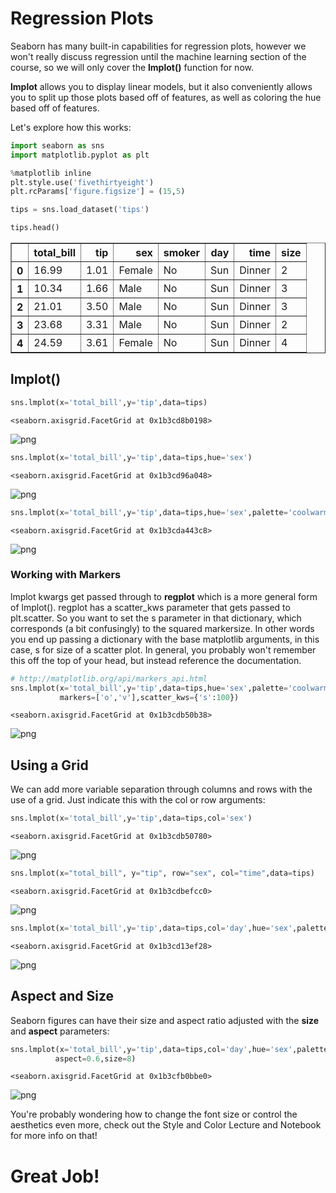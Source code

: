 
# Regression Plots

Seaborn has many built-in capabilities for regression plots, however we won't really discuss regression until the machine learning section of the course, so we will only cover the **lmplot()** function for now.

**lmplot** allows you to display linear models, but it also conveniently allows you to split up those plots based off of features, as well as coloring the hue based off of features.

Let's explore how this works:


```python
import seaborn as sns
import matplotlib.pyplot as plt

%matplotlib inline
plt.style.use('fivethirtyeight')
plt.rcParams['figure.figsize'] = (15,5)
```


```python
tips = sns.load_dataset('tips')
```


```python
tips.head()
```




<div>
<style>
    .dataframe thead tr:only-child th {
        text-align: right;
    }

    .dataframe thead th {
        text-align: left;
    }

    .dataframe tbody tr th {
        vertical-align: top;
    }
</style>
<table border="1" class="dataframe">
  <thead>
    <tr style="text-align: right;">
      <th></th>
      <th>total_bill</th>
      <th>tip</th>
      <th>sex</th>
      <th>smoker</th>
      <th>day</th>
      <th>time</th>
      <th>size</th>
    </tr>
  </thead>
  <tbody>
    <tr>
      <th>0</th>
      <td>16.99</td>
      <td>1.01</td>
      <td>Female</td>
      <td>No</td>
      <td>Sun</td>
      <td>Dinner</td>
      <td>2</td>
    </tr>
    <tr>
      <th>1</th>
      <td>10.34</td>
      <td>1.66</td>
      <td>Male</td>
      <td>No</td>
      <td>Sun</td>
      <td>Dinner</td>
      <td>3</td>
    </tr>
    <tr>
      <th>2</th>
      <td>21.01</td>
      <td>3.50</td>
      <td>Male</td>
      <td>No</td>
      <td>Sun</td>
      <td>Dinner</td>
      <td>3</td>
    </tr>
    <tr>
      <th>3</th>
      <td>23.68</td>
      <td>3.31</td>
      <td>Male</td>
      <td>No</td>
      <td>Sun</td>
      <td>Dinner</td>
      <td>2</td>
    </tr>
    <tr>
      <th>4</th>
      <td>24.59</td>
      <td>3.61</td>
      <td>Female</td>
      <td>No</td>
      <td>Sun</td>
      <td>Dinner</td>
      <td>4</td>
    </tr>
  </tbody>
</table>
</div>



## lmplot()


```python
sns.lmplot(x='total_bill',y='tip',data=tips)
```




    <seaborn.axisgrid.FacetGrid at 0x1b3cd8b0198>




![png](output_5_1.png)



```python
sns.lmplot(x='total_bill',y='tip',data=tips,hue='sex')
```




    <seaborn.axisgrid.FacetGrid at 0x1b3cd96a048>




![png](output_6_1.png)



```python
sns.lmplot(x='total_bill',y='tip',data=tips,hue='sex',palette='coolwarm')
```




    <seaborn.axisgrid.FacetGrid at 0x1b3cda443c8>




![png](output_7_1.png)


### Working with Markers

lmplot kwargs get passed through to **regplot** which is a more general form of lmplot(). regplot has a scatter_kws parameter that gets passed to plt.scatter. So you want to set the s parameter in that dictionary, which corresponds (a bit confusingly) to the squared markersize. In other words you end up passing a dictionary with the base matplotlib arguments, in this case, s for size of a scatter plot. In general, you probably won't remember this off the top of your head, but instead reference the documentation.


```python
# http://matplotlib.org/api/markers_api.html
sns.lmplot(x='total_bill',y='tip',data=tips,hue='sex',palette='coolwarm',
           markers=['o','v'],scatter_kws={'s':100})
```




    <seaborn.axisgrid.FacetGrid at 0x1b3cdb50b38>




![png](output_9_1.png)


## Using a Grid

We can add more variable separation through columns and rows with the use of a grid. Just indicate this with the col or row arguments:


```python
sns.lmplot(x='total_bill',y='tip',data=tips,col='sex')
```




    <seaborn.axisgrid.FacetGrid at 0x1b3cdb50780>




![png](output_11_1.png)



```python
sns.lmplot(x="total_bill", y="tip", row="sex", col="time",data=tips)
```




    <seaborn.axisgrid.FacetGrid at 0x1b3cdbefcc0>




![png](output_12_1.png)



```python
sns.lmplot(x='total_bill',y='tip',data=tips,col='day',hue='sex',palette='coolwarm')
```




    <seaborn.axisgrid.FacetGrid at 0x1b3cd13ef28>




![png](output_13_1.png)


## Aspect and Size

Seaborn figures can have their size and aspect ratio adjusted with the **size** and **aspect** parameters:


```python
sns.lmplot(x='total_bill',y='tip',data=tips,col='day',hue='sex',palette='coolwarm',
          aspect=0.6,size=8)
```




    <seaborn.axisgrid.FacetGrid at 0x1b3cfb0bbe0>




![png](output_15_1.png)


You're probably wondering how to change the font size or control the aesthetics even more, check out the Style and Color Lecture and Notebook for more info on that!

# Great Job!
